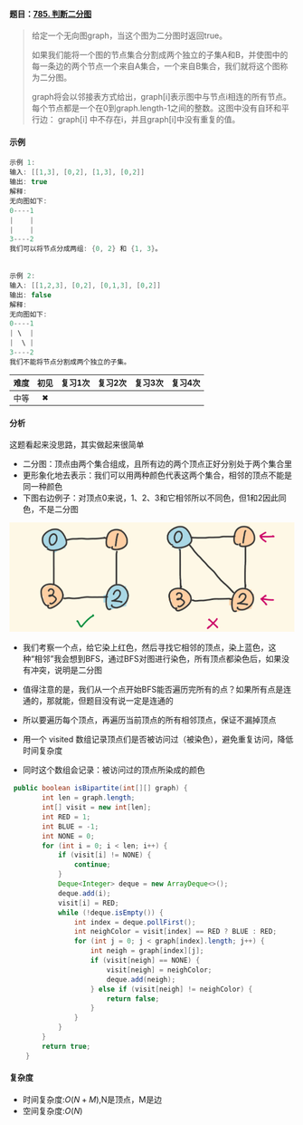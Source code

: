 



#### 题目：[785. 判断二分图](https://leetcode-cn.com/problems/is-graph-bipartite/)

> 给定一个无向图graph，当这个图为二分图时返回true。
>
> 如果我们能将一个图的节点集合分割成两个独立的子集A和B，并使图中的每一条边的两个节点一个来自A集合，一个来自B集合，我们就将这个图称为二分图。
>
> graph将会以邻接表方式给出，graph[i]表示图中与节点i相连的所有节点。每个节点都是一个在0到graph.length-1之间的整数。这图中没有自环和平行边： graph[i] 中不存在i，并且graph[i]中没有重复的值。
>
> 

#### 示例

```java
示例 1:
输入: [[1,3], [0,2], [1,3], [0,2]]
输出: true
解释: 
无向图如下:
0----1
|    |
|    |
3----2
我们可以将节点分成两组: {0, 2} 和 {1, 3}。
```

```java

示例 2:
输入: [[1,2,3], [0,2], [0,1,3], [0,2]]
输出: false
解释: 
无向图如下:
0----1
| \  |
|  \ |
3----2
我们不能将节点分割成两个独立的子集。
```



| 难度 | 初见 | 复习1次 | 复习2次 | 复习3次 | 复习4次 |
| :--: | :--: | :-----: | :-----: | :-----: | :-----: |
| 中等 |  ✖   |         |         |         |         |

#### 分析

这题看起来没思路，其实做起来很简单

- 二分图：顶点由两个集合组成，且所有边的两个顶点正好分别处于两个集合里
- 更形象化地去表示：我们可以用两种颜色代表这两个集合，相邻的顶点不能是同一种颜色
- 下图右边例子：对顶点0来说，1、2、3和它相邻所以不同色，但1和2因此同色，不是二分图

![image-20200716161324319](图库/20200716-判断二分图（785）/image-20200716161324319.png)

- 我们考察一个点，给它染上红色，然后寻找它相邻的顶点，染上蓝色，这种“相邻”我会想到BFS，通过BFS对图进行染色，所有顶点都染色后，如果没有冲突，说明是二分图
- 值得注意的是，我们从一个点开始BFS能否遍历完所有的点？如果所有点是连通的，那就能，但题目没有说一定是连通的
- 所以要遍历每个顶点，再遍历当前顶点的所有相邻顶点，保证不漏掉顶点

- 用一个 visited 数组记录顶点们是否被访问过（被染色），避免重复访问，降低时间复杂度
- 同时这个数组会记录：被访问过的顶点所染成的颜色

```java
 public boolean isBipartite(int[][] graph) {
        int len = graph.length;
        int[] visit = new int[len];
        int RED = 1;
        int BLUE = -1;
        int NONE = 0;
        for (int i = 0; i < len; i++) {
            if (visit[i] != NONE) {
                continue;
            }
            Deque<Integer> deque = new ArrayDeque<>();
            deque.add(i);
            visit[i] = RED;
            while (!deque.isEmpty()) {
                int index = deque.pollFirst();
                int neighColor = visit[index] == RED ? BLUE : RED;
                for (int j = 0; j < graph[index].length; j++) {
                    int neigh = graph[index][j];
                    if (visit[neigh] == NONE) {
                        visit[neigh] = neighColor;
                        deque.add(neigh);
                    } else if (visit[neigh] != neighColor) {
                        return false;
                    }
                }
            }
        }
        return true;
    }
```



#### 复杂度

- 时间复杂度:$O(N+M)$,N是顶点，M是边
- 空间复杂度:$O(N)$

